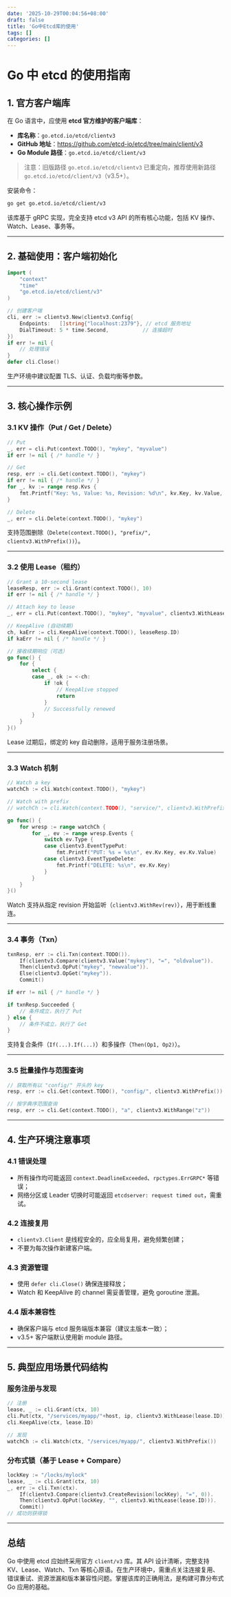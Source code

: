 ```yaml
---
date: '2025-10-29T00:04:56+08:00'
draft: false
title: 'Go中Etcd库的使用'
tags: []
categories: []
---
```



# Go 中 etcd 的使用指南

## 1. 官方客户端库

在 Go 语言中，应使用 **etcd 官方维护的客户端库**：

- **库名称**：`go.etcd.io/etcd/clientv3`
- **GitHub 地址**：https://github.com/etcd-io/etcd/tree/main/client/v3
- **Go Module 路径**：`go.etcd.io/etcd/client/v3`

> 注意：旧版路径 `go.etcd.io/etcd/clientv3` 已重定向，推荐使用新路径 `go.etcd.io/etcd/client/v3`（v3.5+）。

安装命令：
```bash
go get go.etcd.io/etcd/client/v3
```

该库基于 gRPC 实现，完全支持 etcd v3 API 的所有核心功能，包括 KV 操作、Watch、Lease、事务等。

---

## 2. 基础使用：客户端初始化

```go
import (
    "context"
    "time"
    "go.etcd.io/etcd/client/v3"
)

// 创建客户端
cli, err := clientv3.New(clientv3.Config{
    Endpoints:   []string{"localhost:2379"}, // etcd 服务地址
    DialTimeout: 5 * time.Second,           // 连接超时
})
if err != nil {
    // 处理错误
}
defer cli.Close()
```

生产环境中建议配置 TLS、认证、负载均衡等参数。

---

## 3. 核心操作示例

### 3.1 KV 操作（Put / Get / Delete）

```go
// Put
_, err = cli.Put(context.TODO(), "mykey", "myvalue")
if err != nil { /* handle */ }

// Get
resp, err := cli.Get(context.TODO(), "mykey")
if err != nil { /* handle */ }
for _, kv := range resp.Kvs {
    fmt.Printf("Key: %s, Value: %s, Revision: %d\n", kv.Key, kv.Value, kv.ModRevision)
}

// Delete
_, err = cli.Delete(context.TODO(), "mykey")
```

支持范围删除（`Delete(context.TODO(), "prefix/", clientv3.WithPrefix())`）。

---

### 3.2 使用 Lease（租约）

```go
// Grant a 10-second lease
leaseResp, err := cli.Grant(context.TODO(), 10)
if err != nil { /* handle */ }

// Attach key to lease
_, err = cli.Put(context.TODO(), "mykey", "myvalue", clientv3.WithLease(leaseResp.ID))

// KeepAlive (自动续期)
ch, kaErr := cli.KeepAlive(context.TODO(), leaseResp.ID)
if kaErr != nil { /* handle */ }

// 接收续期响应（可选）
go func() {
    for {
        select {
        case _, ok := <-ch:
            if !ok {
                // KeepAlive stopped
                return
            }
            // Successfully renewed
        }
    }
}()
```

Lease 过期后，绑定的 key 自动删除，适用于服务注册场景。

---

### 3.3 Watch 机制

```go
// Watch a key
watchCh := cli.Watch(context.TODO(), "mykey")

// Watch with prefix
// watchCh := cli.Watch(context.TODO(), "service/", clientv3.WithPrefix())

go func() {
    for wresp := range watchCh {
        for _, ev := range wresp.Events {
            switch ev.Type {
            case clientv3.EventTypePut:
                fmt.Printf("PUT: %s = %s\n", ev.Kv.Key, ev.Kv.Value)
            case clientv3.EventTypeDelete:
                fmt.Printf("DELETE: %s\n", ev.Kv.Key)
            }
        }
    }
}()
```

Watch 支持从指定 revision 开始监听（`clientv3.WithRev(rev)`），用于断线重连。

---

### 3.4 事务（Txn）

```go
txnResp, err := cli.Txn(context.TODO()).
    If(clientv3.Compare(clientv3.Value("mykey"), "=", "oldvalue")).
    Then(clientv3.OpPut("mykey", "newvalue")).
    Else(clientv3.OpGet("mykey")).
    Commit()

if err != nil { /* handle */ }

if txnResp.Succeeded {
    // 条件成立，执行了 Put
} else {
    // 条件不成立，执行了 Get
}
```

支持复合条件（`If(...).If(...)`）和多操作（`Then(Op1, Op2)`）。

---

### 3.5 批量操作与范围查询

```go
// 获取所有以 "config/" 开头的 key
resp, err := cli.Get(context.TODO(), "config/", clientv3.WithPrefix())

// 按字典序范围查询
resp, err := cli.Get(context.TODO(), "a", clientv3.WithRange("z"))
```

---

## 4. 生产环境注意事项

### 4.1 错误处理
- 所有操作均可能返回 `context.DeadlineExceeded`、`rpctypes.ErrGRPC*` 等错误；
- 网络分区或 Leader 切换时可能返回 `etcdserver: request timed out`，需重试。

### 4.2 连接复用
- `clientv3.Client` 是线程安全的，应全局复用，避免频繁创建；
- 不要为每次操作新建客户端。

### 4.3 资源管理
- 使用 `defer cli.Close()` 确保连接释放；
- Watch 和 KeepAlive 的 channel 需妥善管理，避免 goroutine 泄漏。

### 4.4 版本兼容性
- 确保客户端与 etcd 服务端版本兼容（建议主版本一致）；
- v3.5+ 客户端默认使用新 module 路径。

---

## 5. 典型应用场景代码结构

### 服务注册与发现
```go
// 注册
lease, _ := cli.Grant(ctx, 10)
cli.Put(ctx, "/services/myapp/"+host, ip, clientv3.WithLease(lease.ID))
cli.KeepAlive(ctx, lease.ID)

// 发现
watchCh := cli.Watch(ctx, "/services/myapp/", clientv3.WithPrefix())
```

### 分布式锁（基于 Lease + Compare）
```go
lockKey := "/locks/mylock"
lease, _ := cli.Grant(ctx, 10)
_, err := cli.Txn(ctx).
    If(clientv3.Compare(clientv3.CreateRevision(lockKey), "=", 0)).
    Then(clientv3.OpPut(lockKey, "", clientv3.WithLease(lease.ID))).
    Commit()
// 成功则获得锁
```

---

## 总结

Go 中使用 etcd 应始终采用官方 `client/v3` 库。其 API 设计清晰，完整支持 KV、Lease、Watch、Txn 等核心原语。在生产环境中，需重点关注连接复用、错误重试、资源泄漏和版本兼容性问题。掌握该库的正确用法，是构建可靠分布式 Go 应用的基础。